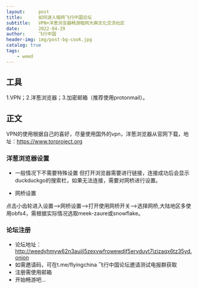 ```yaml
---
layout:     post
title:      如何进入暗网飞行中国论坛
subtitle:   VPN+洋葱浏览器畅游暗网大麻文化交流社区
date:       2022-04-29
author:     飞行中国
header-img: img/post-bg-cook.jpg
catalog: true
tags:
    - weed
---
```


## 工具

1.VPN；2.洋葱浏览器；3.加密邮箱（推荐使用protonmail）。



## 正文

VPN的使用根据自己的喜好，尽量使用国外的vpn，洋葱浏览器从官网下载，地址：https://www.torproject.org

### 洋葱浏览器设置

- 一般情况下不需要特殊设置
 但打开浏览器需要进行链接，连接成功后会显示duckduckgo的搜索栏，如果无法连接，需要对网桥进行设置。

- 网桥设置

 点击小齿轮进入设置——>网桥设置——>打开使用网桥开关——>选择网桥,大陆地区多使用obfs4，需根据实际情况选取meek-zaure或snowflake。




### 论坛注册
- 论坛地址：http://weedyhmyw62n3auiil5zexvwfrowewdjf5ervduyt7izizaqx6tz35yd.onion
- 如需邀请码，可在t.me/flyingchina 飞行中国论坛邀请测试电报群获取
- 注册需使用邮箱
- 开始畅游吧...
